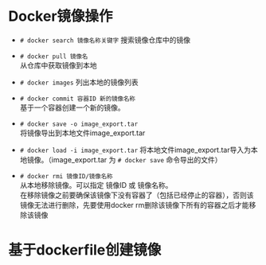 # Docker镜像操作

+ `# docker search 镜像名称关键字` 
    搜索镜像仓库中的镜像

+ `# docker pull 镜像名`    
    从仓库中获取镜像到本地

+ `# docker images`
    列出本地的镜像列表

+ `# docker commit 容器ID 新的镜像名称`        
    基于一个容器创建一个新的镜像。

+ `# docker save -o image_export.tar`    
    将镜像导出到本地文件image_export.tar

+ `# docker load -i image_export.tar`
    将本地文件image_export.tar导入为本地镜像。（image_export.tar 为 `# docker save` 命令导出的文件）

+ `# docker rmi 镜像ID/镜像名称`    
    从本地移除镜像。可以指定 镜像ID 或 镜像名称。  
    在移除镜像之前要确保该镜像下没有容器了（包括已经停止的容器），否则该镜像无法进行删除，先要使用docker rm删除该镜像下所有的容器之后才能移除该镜像


# 基于dockerfile创建镜像
